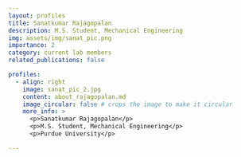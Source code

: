 ```yaml
---
layout: profiles
title: Sanatkumar Rajagopalan
description: M.S. Student, Mechanical Engineering
img: assets/img/sanat_pic.png
importance: 2
category: current lab members
related_publications: false

profiles:
  - align: right
    image: sanat_pic_2.jpg
    content: about_rajagopalan.md
    image_circular: false # crops the image to make it circular
    more_info: >
      <p>Sanatkumar Rajagopalan</p>
      <p>M.S. Student, Mechanical Engineering</p>
      <p>Purdue University</p>

---
```


